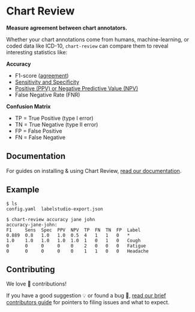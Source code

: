 # Chart Review

**Measure agreement between chart annotators.**

Whether your chart annotations come from humans, machine-learning, or coded data like ICD-10,
`chart-review` can compare them to reveal interesting statistics like:

**Accuracy**
* F1-score ([agreement](https://www.ncbi.nlm.nih.gov/pmc/articles/PMC1090460/))
* [Sensitivity and Specificity](https://en.wikipedia.org/wiki/Sensitivity_and_specificity)
* [Positive (PPV) or Negative Predictive Value (NPV)](https://en.wikipedia.org/wiki/Positive_and_negative_predictive_values#Relationship)
* False Negative Rate (FNR)

**Confusion Matrix**
* TP = True Positive (type I error)
* TN = True Negative (type II error)
* FP = False Positive
* FN = False Negative

## Documentation

For guides on installing & using Chart Review,
[read our documentation](https://docs.smarthealthit.org/cumulus/chart-review/).

## Example

```shell
$ ls
config.yaml  labelstudio-export.json

$ chart-review accuracy jane john
accuracy-jane-john:
F1     Sens  Spec  PPV  NPV  TP  FN  TN  FP  Label
0.889  0.8   1.0   1.0  0.5  4   1   1   0   *
1.0    1.0   1.0   1.0  1.0  1   0   1   0   Cough
0      0     0     0    0    2   0   0   0   Fatigue
0      0     0     0    0    1   1   0   0   Headache
```

## Contributing

We love 💖 contributions!

If you have a good suggestion 💡 or found a bug 🐛,
[read our brief contributors guide](CONTRIBUTING.md)
for pointers to filing issues and what to expect.
